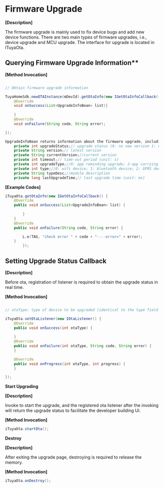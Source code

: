 # Firmware Upgrade

**[Description]**

The firmware upgrade is mainly used to fix device bugs and add new device functions. There are two main types of firmware upgrades, i.e., device upgrade and MCU upgrade. The interface for upgrade is located in ITuyaOta.

## Querying Firmware Upgrade Information**

**[Method Invocation]**

```java

// Obtain firmware upgrade information

TuyaHomeSdk.newOTAInstance(mDevId).getOtaInfo(new IGetOtaInfoCallback({
	@Override
	void onSuccess(List<UpgradeInfoBean> list){
	
	}
	@Override
	void onFailure(String code, String error);	

});

UpgradeInfoBean returns information about the firmware upgrade, including:
	private int upgradeStatus;// upgrade status (0: no new version 1: new version available 2: upgrading)
    private String version;// latest version
    private String currentVersion;//current version
    private int timeout;// time-out period (unit: s)
    private int upgradeType;//0: app reminding upgrade; 2-app carrying out forced upgrade; 3-detecting upgrade
    private int type;//0: wifi device; 1: bluetooth device; 2: GPRS device; 3: zigbee device (currently only zigbee gateway available); 9: MCU
    private String typeDesc;//module description
    private long lastUpgradeTime;// last upgrade time (unit: ms)
```
**[Example Codes]**
```java
iTuyaOta.getOtaInfo(new IGetOtaInfoCallback() {
    @Override
    public void onSuccess(List<UpgradeInfoBean> list) {
        
        }
    }
    @Override
    public void onFailure(String code, String error) {

        L.e(TAG, "check error " + code + "----error=" + error);
    }
        });
```
## Setting Upgrade Status Callback

**[Description]**

Before ota, registration of listener is required to obtain the upgrade status in real time.

**[Method Invocation]**
```java

// otaType: type of device to be upgraded (identical to the type field of ‘UpgradeInfoBean’)

iTuyaOta.setOtaListener(new IOtaListener() {
    @Override
    public void onSuccess(int otaType) {
        
	}
    @Override
    public void onFailure(int otaType, String code, String error) {
    }

    @Override
    public void onProgress(int otaType, int progress) {
    }

});
```
**Start Upgrading**

**[Description]**

Invoke to start the upgrade, and the registered ota listener after the invoking will return the upgrade status to facilitate the developer building UI.

**[Method Invocation]**
```java
iTuyaOta.startOta();
```
**Destroy**

**[Description]**

After exiting the upgrade page, destroying is required to release the memory.

**[Method Invocation]**
```java
iTuyaOta.onDestroy();
```